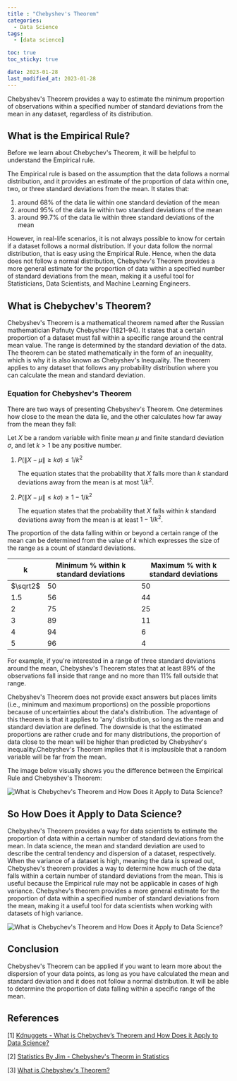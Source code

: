 ```yaml
---
title : "Chebyshev's Theorem"
categories:
  - Data Science
tags:
  - [data science]

toc: true
toc_sticky: true

date: 2023-01-28
last_modified_at: 2023-01-28
---
```


Chebyshev's Theorem provides a way to estimate the minimum proportion of observations within a specified number of standard deviations from the mean in any dataset, regardless of its distribution.

## What is the Empirical Rule?

Before we learn about Chebychev's Theorem, it will be helpful to understand the Empirical rule.

The Empirical rule is based on the assumption that the data follows a normal distribution, and it provides an estimate of the proportion of data within one, two, or three standard deviations from the mean. It states that:

1. around 68% of the data lie within one standard deviation of the mean
2. around 95% of the data lie within two standard deviations of the mean
3. around 99.7% of the data lie within three standard deviations of the mean

However, in real-life scenarios, it is not always possible to know for certain if a dataset follows a normal distribution. 
If your data follow the normal distribution, that is easy using the Empirical Rule. Hence, when the data does not follow a normal distribution, Chebyshev's Theorem provides a more general estimate for the proportion of data within a specified number of standard deviations from the mean, making it a useful tool for Statisticians, Data Scientists, and Machine Learning Engineers.

## What is Chebychev's Theorem?

Chebyshev's Theorem is a mathematical theorem named after the Russian mathematician Pafnuty Chebyshev (1821-94). It states that a certain proportion of a dataset must fall within a specific range around the central mean value. The range is determined by the standard deviation of the data. The theorem can be stated mathematically in the form of an inequality, which is why it is also known as Chebyshev's Inequality. The theorem applies to any dataset that follows any probability distribution where you can calculate the mean and standard deviation. 

### Equation for Chebyshev's Theorem

There are two ways of presenting Chebyshev's Theorem. One determines how close to the mean the data lie, and the other calculates how far away from the mean they fall:

Let $X$ be a random variable with finite mean $\mu$ and finite standard deviation $\sigma$, and let $k>1$ be any positive number. 

1.  $P(\|X - \mu\| ≥ k\sigma) ≤ 1 / k^2$

    The equation states that the probability that $X$ falls more than $k$ standard deviations away from the mean is at most $1/k^2$. 

2.  $P(\|X - \mu\| ≤ k\sigma) ≥ 1 - 1 / k^2$

    The equation states that the probability that $X$ falls within $k$ standard deviations away from the mean is at least $1-1/k^2$.

The proportion of the data falling within or beyond a certain range of the mean can be determined from the value of $k$ which expresses the size of the range as a count of standard deviations.

| k | Minimum % within k standard deviations | Maximum % with k standard deviations |
| - | - | - |
| $\sqrt2$ | $50$ | $50$ |
| $1.5$ | $56$ | $44$ |
| $2$ | $75$ | $25$ |
| $3$ | $89$ | $11$ |
| $4$ | $94$ | $6$ |
| $5$ | $96$ | $4$ |

For example, if you're interested in a range of three standard deviations around the mean, Chebyshev's Theorem states that at least 89% of the observations fall inside that range and no more than 11% fall outside that range. 

Chebyshev's Theorem does not provide exact answers but places limits (i.e., minimum and maximum proportions) on the possible proportions because of uncertainties about the data's distribution. The advantage of this theorem is that it applies to 'any' distribution, so long as the mean and standard deviation are defined. The downside is that the estimated proportions are rather crude and for many distributions, the proportion of data close to the mean will be higher than predicted by Chebyshev's inequality.Chebyshev's Theorem implies that it is implausible that a random variable will be far from the mean. 

The image below visually shows you the difference between the Empirical Rule and Chebyshev's Theorem: 
  
![What is Chebychev's Theorem and How Does it Apply to Data Science?](https://www.kdnuggets.com/wp-content/uploads/arya_chebychev_theorem_apply_data_science_1.png)  

## So How Does it Apply to Data Science?

Chebyshev's Theorem provides a way for data scientists to estimate the proportion of data within a certain number of standard deviations from the mean. In data science, the mean and standard deviation are used to describe the central tendency and dispersion of a dataset, respectively. When the variance of a dataset is high, meaning the data is spread out, Chebyshev's theorem provides a way to determine how much of the data falls within a certain number of standard deviations from the mean. This is useful because the Empirical rule may not be applicable in cases of high variance. Chebyshev's theorem provides a more general estimate for the proportion of data within a specified number of standard deviations from the mean, making it a useful tool for data scientists when working with datasets of high variance.

![What is Chebychev's Theorem and How Does it Apply to Data Science?](https://www.kdnuggets.com/wp-content/uploads/arya_chebychev_theorem_apply_data_science_3.png)  

## Conclusion

Chebyshev's Theorem can be applied if you want to learn more about the dispersion of your data points, as long as you have calculated the mean and standard deviation and it does not follow a normal distribution. It will be able to determine the proportion of data falling within a specific range of the mean.

## References

[1] [Kdnuggets - What is Chebychev’s Theorem and How Does it Apply to Data Science?](https://www.kdnuggets.com/2022/11/chebychev-theorem-apply-data-science.html)

[2] [Statistics By Jim - Chebyshev's Theorm in Statistics](https://statisticsbyjim.com/basics/chebyshevs-theorem-in-statistics/)

[3] [What is Chebyshev's Theorem?](https://study.com/learn/lesson/chebyshev-theorem.html)
